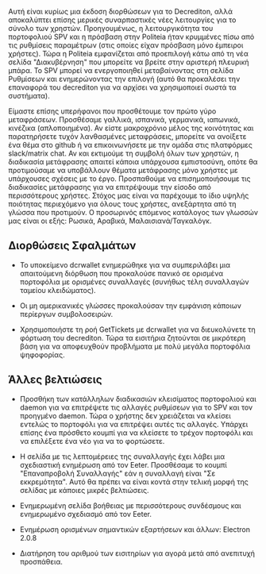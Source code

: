 Αυτή είναι κυρίως μια έκδοση διορθώσεων για το Decrediton, αλλά αποκαλύπτει επίσης μερικές συναρπαστικές νέες λειτουργίες για το σύνολο των χρηστών. Προηγουμένως, η λειτουργικότητα του πορτοφολιού SPV και η πρόσβαση στην Politeia ήταν κρυμμένες πίσω από τις ρυθμίσεις παραμέτρων (στις οποίες είχαν πρόσβαση μόνο έμπειροι χρήστες). Τώρα η Politeia εμφανίζεται από προεπιλογή κάτω από τη νέα σελίδα "Διακυβέρνηση" που μπορείτε να βρείτε στην αριστερή πλευρική μπάρα. Το SPV μπορεί να ενεργοποιηθεί μεταβαίνοντας στη σελίδα Ρυθμίσεων και ενημερώνοντας την επιλογή (αυτό θα προκαλέσει την επαναφορά του decrediton για να αρχίσει να χρησιμοποιεί σωστά τα συστήματα).

Είμαστε επίσης υπερήφανοι που προσθέτουμε τον πρώτο γύρο μεταφράσεων. Προσθέσαμε γαλλικά, ισπανικά, γερμανικά, ιαπωνικά, κινέζικα (απλοποιημένα). Αν είστε μακροχρόνιο μέλος της κοινότητας και παρατηρήσετε τυχόν λανθασμένες μεταφράσεις, μπορείτε να ανοίξετε ένα θέμα στο github ή να επικοινωνήσετε με την ομάδα στις πλατφόρμες slack/matrix chat. Αν και εκτιμούμε τη συμβολή όλων των χρηστών, η διαδικασία μετάφρασης απαιτεί κάποια υπάρχουσα εμπιστοσύνη, οπότε θα προτιμούσαμε να υποβάλλουν θέματα μετάφρασης μόνο χρήστες με υπάρχουσες σχέσεις με το έργο. Προσπαθούμε να επισημοποιήσουμε τις διαδικασίες μετάφρασης για να επιτρέψουμε την είσοδο από περισσότερους χρήστες. Στόχος μας είναι να παρέχουμε το ίδιο υψηλής ποιότητας περιεχόμενο για όλους τους χρήστες, ανεξάρτητα από τη γλώσσα που προτιμούν. Ο προσωρινός επόμενος κατάλογος των γλωσσών μας είναι οι εξής: Ρωσικά, Αραβικά, Μαλαισιανά/Ταγκαλόγκ.

## Διορθώσεις Σφαλμάτων
  - Το υποκείμενο dcrwallet ενημερώθηκε για να συμπεριλάβει μια απαιτούμενη διόρθωση που προκαλούσε πανικό σε ορισμένα πορτοφόλια με ορισμένες συναλλαγές (συνήθως τέλη συναλλαγών ταμείου κλειδώματος).

  - Οι μη αμερικανικές γλώσσες προκαλούσαν την εμφάνιση κάποιων περίεργων συμβολοσειρών.

  - Χρησιμοποιήστε τη ροή GetTickets με dcrwallet για να διευκολύνετε τη φόρτωση του decrediton. Τώρα τα εισιτήρια ζητούνται σε μικρότερη βάση για να αποφευχθούν προβλήματα με πολύ μεγάλα πορτοφόλια ψηφοφορίας.

## Άλλες βελτιώσεις

  - Προσθήκη των κατάλληλων διαδικασιών κλεισίματος πορτοφολιού και daemon για να επιτρέψετε τις αλλαγές ρυθμίσεων για το SPV και τον προηγμένο daemon. Τώρα ο χρήστης δεν χρειάζεται να κλείσει εντελώς το πορτοφόλι για να επιτρέψει αυτές τις αλλαγές. Υπάρχει επίσης ένα πρόσθετο κουμπί για να κλείσετε το τρέχον πορτοφόλι και να επιλέξετε ένα νέο για να το φορτώσετε.

  - Η σελίδα με τις λεπτομέρειες της συναλλαγής έχει λάβει μια σχεδιαστική ενημέρωση από τον Eeter. Προσθέσαμε το κουμπί "Επαναπροβολή Συναλλαγής" εάν η συναλλαγή είναι "Σε εκκρεμότητα". Αυτό θα πρέπει να είναι κοντά στην τελική μορφή της σελίδας με κάποιες μικρές βελτιώσεις.

  - Ενημερωμένη σελίδα βοήθειας με περισσότερους συνδέσμους και ενημερωμένο σχεδιασμό από τον Eeter.

  - Ενημέρωση ορισμένων σημαντικών εξαρτήσεων και άλλων: Electron 2.0.8

  - Διατήρηση του αριθμού των εισιτηρίων για αγορά μετά από ανεπιτυχή προσπάθεια.
